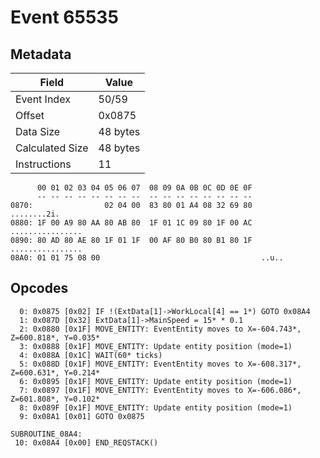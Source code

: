 # Event 65535

## Metadata

| Field           | Value    |
|-----------------|----------|
| Event Index     | 50/59    |
| Offset          | 0x0875   |
| Data Size       | 48 bytes |
| Calculated Size | 48 bytes |
| Instructions    | 11       |

```
      00 01 02 03 04 05 06 07  08 09 0A 0B 0C 0D 0E 0F
      -- -- -- -- -- -- -- --  -- -- -- -- -- -- -- --
0870:                02 04 00  83 80 01 A4 08 32 69 80       ........2i.
0880: 1F 00 A9 80 AA 80 AB 80  1F 01 1C 09 80 1F 00 AC  ................
0890: 80 AD 80 AE 80 1F 01 1F  00 AF 80 B0 80 B1 80 1F  ................
08A0: 01 01 75 08 00                                    ..u..           
```

## Opcodes

```
  0: 0x0875 [0x02] IF !(ExtData[1]->WorkLocal[4] == 1*) GOTO 0x08A4
  1: 0x087D [0x32] ExtData[1]->MainSpeed = 15* * 0.1
  2: 0x0880 [0x1F] MOVE_ENTITY: EventEntity moves to X=-604.743*, Z=600.818*, Y=0.035*
  3: 0x0888 [0x1F] MOVE_ENTITY: Update entity position (mode=1)
  4: 0x088A [0x1C] WAIT(60* ticks)
  5: 0x088D [0x1F] MOVE_ENTITY: EventEntity moves to X=-608.317*, Z=600.631*, Y=0.214*
  6: 0x0895 [0x1F] MOVE_ENTITY: Update entity position (mode=1)
  7: 0x0897 [0x1F] MOVE_ENTITY: EventEntity moves to X=-606.086*, Z=601.808*, Y=0.102*
  8: 0x089F [0x1F] MOVE_ENTITY: Update entity position (mode=1)
  9: 0x08A1 [0x01] GOTO 0x0875

SUBROUTINE_08A4:
 10: 0x08A4 [0x00] END_REQSTACK()
```
